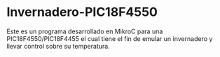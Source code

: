 # Invernadero-PIC18F4550
Este es un programa desarrollado en MikroC para una PIC18F4550/PIC18F4455 el cual tiene el fin de emular un invernadero y llevar control sobre su temperatura.
